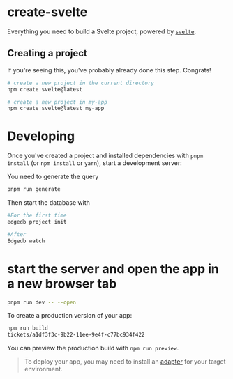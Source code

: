 # create-svelte

Everything you need to build a Svelte project, powered by [`svelte`](https://github.com/sveltejs/kit/tree/master/packages/create-svelte).

## Creating a project

If you're seeing this, you've probably already done this step. Congrats!

```bash
# create a new project in the current directory
npm create svelte@latest

# create a new project in my-app
npm create svelte@latest my-app
```

# Developing

Once you've created a project and installed dependencies with `pnpm install` (or `npm install` or `yarn`), start a development server:


You need to generate the query 
```bash
pnpm run generate
```
Then start the database with 
```bash
#For the first time
edgedb project init

#After
Edgedb watch
```

# start the server and open the app in a new browser tab
```bash
pnpm run dev -- --open

```



To create a production version of your app:

```bash
npm run build
tickets/a1df3f3c-9b22-11ee-9e4f-c77bc934f422
```

You can preview the production build with `npm run preview`.

> To deploy your app, you may need to install an [adapter](https://kit.svelte.dev/docs/adapters) for your target environment.

